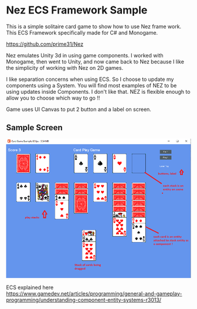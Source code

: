 # Nez ECS Framework Sample

This is a simple solitaire card game to show how to use Nez frame work. This ECS Framework specifically made for C# and Monogame.

https://github.com/prime31/Nez

Nez emulates Unity 3d in using game components.  I worked with Monogame, then went to Unity, and now came back to Nez because I like the simplicity of working with Nez on 2D
games.

I like separation concerns when using ECS. So I choose to update my components using a System.  You will find most examples of NEZ
to be using updates inside Components.  I don't like that.  NEZ is flexible enough to allow you to choose which way to go !!

Game uses UI Canvas to put 2 button and a label on screen.

## Sample Screen

![game image](CardGame.png)

ECS explained here https://www.gamedev.net/articles/programming/general-and-gameplay-programming/understanding-component-entity-systems-r3013/
